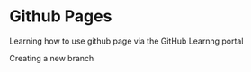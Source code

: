 # Github Pages 

Learning how to use github page via the GitHub Learnng portal

Creating a new branch
